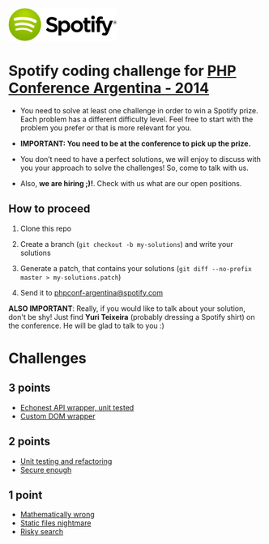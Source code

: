 ![Spotify Logo](/resources/spotify-logo.png)

# Spotify coding challenge for [PHP Conference Argentina - 2014](http://2014.phpconference.com.ar)

* You need to solve at least one challenge in order to win a Spotify prize. Each problem has a different difficulty level. Feel free to start with the problem you prefer or that is more relevant for you.

* **IMPORTANT: You need to be at the conference to pick up the prize.**

* You don’t need to have a perfect solutions, we will enjoy to discuss with you your approach to solve the challenges! So, come to talk with us. 

* Also, **we are hiring ;)!**. Check with us what are our open positions.

## How to proceed

1. Clone this repo

2. Create a branch (`git checkout -b my-solutions`) and write your solutions

2. Generate a patch, that contains your solutions (`git diff --no-prefix master > my-solutions.patch`)

3. Send it to [phpconf-argentina@spotify.com](mailto:phpconf-argentina@spotify.com)

**ALSO IMPORTANT**: Really, if you would like to talk about your solution, don't be shy! Just find **Yuri Teixeira** (probably dressing a Spotify shirt) on the conference. He will be glad to talk to you :)

# Challenges

## 3 points

* [Echonest API wrapper, unit tested](/echonest-API-wrapper/README.md)
* [Custom DOM wrapper](/custom-DOM-wrapper/README.md)

## 2 points

* [Unit testing and refactoring](/unit-testing-and-refactoring/README.md)
* [Secure enough](/secure-enough/README.md)

## 1 point

* [Mathematically wrong](/mathematically-wrong/README.md)
* [Static files nightmare](/static-files-nightmare/README.md)
* [Risky search](/risky-search/README.md)